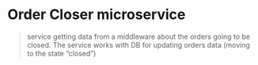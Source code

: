 # Order Closer microservice
> service getting data from a middleware about the orders going to be closed. The service works with DB for updating orders data (moving to the state “closed”)

